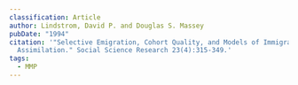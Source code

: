 ```yaml
---
classification: Article
author: Lindstrom, David P. and Douglas S. Massey
pubDate: "1994"
citation: '"Selective Emigration, Cohort Quality, and Models of Immigrant
  Assimilation." Social Science Research 23(4):315-349.'
tags:
  - MMP
---
```

